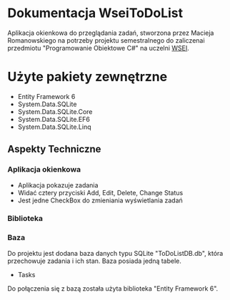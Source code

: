 # Dokumentacja WseiToDoList
Aplikacja okienkowa do przeglądania zadań, stworzona przez Macieja Romanowskiego na potrzeby projektu semestralnego do zaliczenai przedmiotu "Programowanie Obiektowe C#" na uczelni [WSEI](https://www.wsei.edu.pl/).

# Użyte pakiety zewnętrzne

  - Entity Framework 6
  - System.Data.SQLite
  - System.Data.SQLite.Core
  - System.Data.SQLite.EF6
  - System.Data.SQLite.Linq


## Aspekty Techniczne

### Aplikacja okienkowa

  - Aplikacja pokazuje zadania
  - Widać cztery przyciski Add, Edit, Delete, Change Status
  - Jest jedne CheckBox do zmieniania wyświetlania zadań

### Biblioteka



### Baza

Do projektu jest dodana baza danych typu SQLite "ToDoListDB.db", która przechowuje zadania i ich stan. Baza posiada jedną tabele.

  - Tasks
  
Do połączenia się z bazą została użyta biblioteka "Entity Framework 6".
